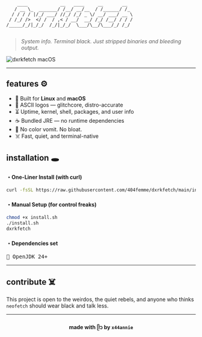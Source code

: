 ```
    ____            __   ____     __       __  
   / __ \_  _______/ /__/ __/__  / /______/ /_ 
  / / / / |/_/ ___/ //_/ /_/ _ \/ __/ ___/ __ \
 / /_/ />  </ /  / ,< / __/  __/ /_/ /__/ / / /
/_____/_/|_/_/  /_/|_/_/  \___/\__/\___/_/ /_/ 
                                               
```

> *System info. Terminal black.*
> *Just stripped binaries and bleeding output.*


![dxrkfetch macOS](/screenshot/macos.png)

---

## features ⚙️

* 🐧 Built for **Linux** and **macOS**
* 🩻 ASCII logos — glitchcore, distro-accurate
* ⏳ Uptime, kernel, shell, packages, and user info
* ☕ Bundled JRE — no runtime dependencies
* 🚫 No color vomit. No bloat.
* ☠️ Fast, quiet, and terminal-native


## installation 🕳️

#### ・One-Liner Install (with curl)

```bash
curl -fsSL https://raw.githubusercontent.com/404femme/dxrkfetch/main/install.sh | sudo bash
```

#### ・Manual Setup (for control freaks)

```bash
chmod +x install.sh
./install.sh
dxrkfetch
```

#### ・Dependencies set

<pre>
🧱 OpenJDK 24+
</pre>

---

## contribute ☠️
This project is open to the weirdos, the quiet rebels, and anyone who thinks `neofetch` should wear black and talk less.

---

<div align="center">

#### made with ᥫ᭡ by `x44annie`

</div>
